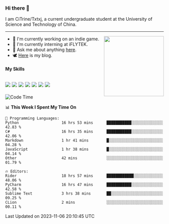 ### Hi there 👋

I am CiTrine/Txtxj, a current undergraduate student at the University of Science and Technology of China.

---

<img align="right" height="190" src="http://github-profile-summary-cards.vercel.app/api/cards/stats?username=txtxj&theme=vue">

- 🌱 I'm currently working on an indie game.
- 🐶 I'm currently interning at iFLYTEK.
- 💬 Ask me about anything [here](https://github.com/txtxj/txtxj/issues).
- 🕊️ [Here](https://txtxj.top) is my blog.

#### My Skills

![](https://img.shields.io/badge/Unity-000000?logo=unity&logoColor=fff)
![](https://img.shields.io/badge/C%23-239120?logo=csharp&logoColor=fff)
![](https://img.shields.io/badge/Python-3e74a2?logo=python&logoColor=fff)
![](https://img.shields.io/badge/C++-65318e?logo=cplusplus&logoColor=fff)
![](https://img.shields.io/badge/C-5654a2?logo=c&logoColor=fff)
![](https://img.shields.io/badge/Blender-f5792a?logo=blender&logoColor=fff)
![](https://img.shields.io/badge/MS%20SQL-cc2927?logo=microsoftsqlserver&logoColor=fff)
---

<!--START_SECTION:waka-->
![Code Time](http://img.shields.io/badge/Code%20Time-1%2C447%20hrs%203%20mins-blue)

📊 **This Week I Spent My Time On** 

```text
💬 Programming Languages: 
Python                   16 hrs 53 mins      ███████████░░░░░░░░░░░░░░   42.83 % 
C#                       16 hrs 35 mins      ███████████░░░░░░░░░░░░░░   42.06 % 
Markdown                 1 hr 41 mins        █░░░░░░░░░░░░░░░░░░░░░░░░   04.28 % 
JavaScript               1 hr 38 mins        █░░░░░░░░░░░░░░░░░░░░░░░░   04.14 % 
Other                    42 mins             ░░░░░░░░░░░░░░░░░░░░░░░░░   01.79 % 

🔥 Editors: 
Rider                    18 hrs 57 mins      ████████████░░░░░░░░░░░░░   48.06 % 
PyCharm                  16 hrs 47 mins      ███████████░░░░░░░░░░░░░░   42.58 % 
Sublime Text             3 hrs 38 mins       ██░░░░░░░░░░░░░░░░░░░░░░░   09.25 % 
CLion                    2 mins              ░░░░░░░░░░░░░░░░░░░░░░░░░   00.11 % 
```


 Last Updated on 2023-11-06 20:10:45 UTC
<!--END_SECTION:waka-->
